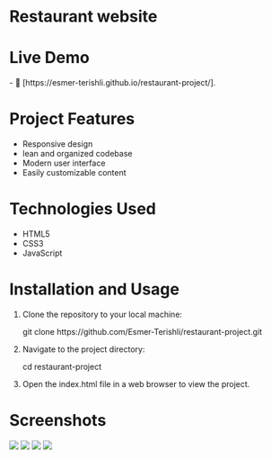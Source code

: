 <h1>Restaurant website</h1>

<h1>Live Demo</h1>
- 📄 [https://esmer-terishli.github.io/restaurant-project/].

<h1>Project Features</h1>
<ul>
  <li>Responsive design</li>
  <li>lean and organized codebase</li>
  <li>Modern user interface</li>
  <li>Easily customizable content</li>
</ul>

<h1>Technologies Used</h1>
<ul>
  <li>HTML5</li>
  <li>CSS3</li>
  <li>JavaScript</li>
</ul>

<h1>Installation and Usage</h1>
<ol>
  <li>Clone the repository to your local machine:
    <p>git clone https://github.com/Esmer-Terishli/restaurant-project.git</p>
  </li>
    <li>Navigate to the project directory:
    <p>cd restaurant-project</p>
  </li>
  <li>Open the index.html file in a web browser to view the project.</li>
</ol>

<h1>Screenshots</h1>
<img src="https://i.imgur.com/RwzP0wo.jpg">
<img src="https://i.imgur.com/xKzah02.png">
<img src="https://i.imgur.com/PsnvJgw.png">
<img src="https://i.imgur.com/dOSNMRz.png">
